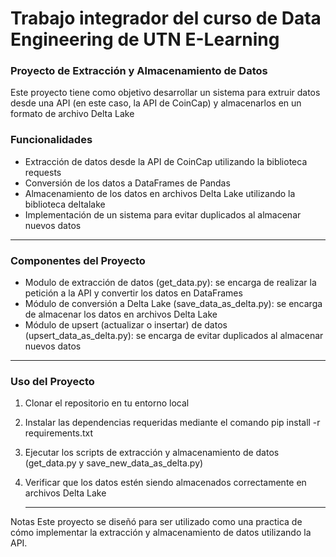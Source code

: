 # Trabajo integrador del curso de Data Engineering de UTN E-Learning

### Proyecto de Extracción y Almacenamiento de Datos 

Este proyecto tiene como objetivo desarrollar un sistema para extruir datos desde una API (en este caso, la API de CoinCap) y almacenarlos en un formato de archivo Delta Lake

### Funcionalidades

* Extracción de datos desde la API de CoinCap utilizando la biblioteca requests
* Conversión de los datos a DataFrames de Pandas
* Almacenamiento de los datos en archivos Delta Lake utilizando la biblioteca deltalake
* Implementación de un sistema para evitar duplicados al almacenar nuevos datos

<hr>

### Componentes del Proyecto

* Modulo de extracción de datos (get_data.py): se encarga de realizar la petición a la API y convertir los datos en DataFrames
* Módulo de conversión a Delta Lake (save_data_as_delta.py): se encarga de almacenar los datos en archivos Delta Lake
* Módulo de upsert (actualizar o insertar) de datos (upsert_data_as_delta.py): se encarga de evitar duplicados al almacenar nuevos datos

<hr>

### Uso del Proyecto

1. Clonar el repositorio en tu entorno local
2. Instalar las dependencias requeridas mediante el comando pip install -r requirements.txt
3. Ejecutar los scripts de extracción y almacenamiento de datos (get_data.py y save_new_data_as_delta.py)
4. Verificar que los datos estén siendo almacenados correctamente en archivos Delta Lake

   <hr>
Notas
Este proyecto se diseñó para ser utilizado como una practica de cómo implementar la extracción y almacenamiento de datos utilizando la API.
